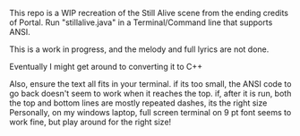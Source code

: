 This repo is a WIP recreation of the Still Alive scene from the ending credits of Portal.
Run "stillalive.java" in a Terminal/Command line that supports ANSI.

This is a work in progress, and the melody and full lyrics are not done.

Eventually I might get around to converting it to C++

Also, ensure the text all fits in your terminal. if its too small, the ANSI code to go back doesn't seem to work when it reaches the top. if, after it is run, both the top and bottom lines are mostly repeated dashes, its the right size
Personally, on my windows laptop, full screen terminal on 9 pt font seems to work fine, but play around for the right size!
